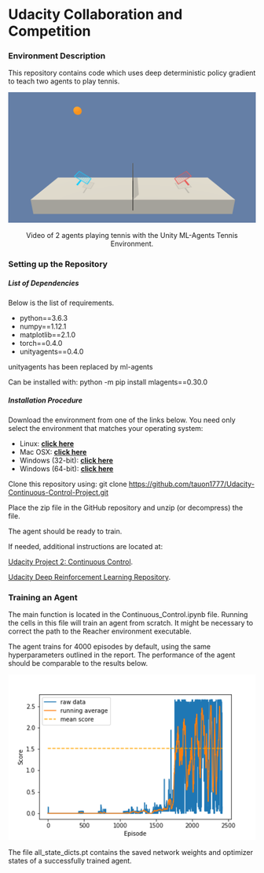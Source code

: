 

# Udacity Collaboration and Competition

### Environment Description

This repository contains code which uses deep deterministic policy gradient to teach two agents to play tennis.




<p align="center">
  <img src="./assets/tennis.png" width="600"/>
</p>

<p align="center">
Video of 2 agents playing tennis with the Unity ML-Agents Tennis Environment.
</p>



### Setting up the Repository

##### List of Dependencies

Below is the list of requirements.
<ul>
<li> python==3.6.3 </li>
<li> numpy==1.12.1 </li>
<li> matplotlib==2.1.0 </li>
<li> torch==0.4.0 </li>
<li> unityagents==0.4.0 </li>
</ul>

unityagents has been replaced by ml-agents

Can be installed with:
python -m pip install mlagents==0.30.0

##### Installation Procedure
Download the environment from one of the links below. You need only select the environment that matches your operating system:

- Linux: **[click here](https://s3-us-west-1.amazonaws.com/udacity-drlnd/P2/Reacher/Reacher_Linux.zip)**
- Mac OSX: **[click here](https://s3-us-west-1.amazonaws.com/udacity-drlnd/P2/Reacher/Reacher.app.zip)**
- Windows (32-bit): **[click here](https://s3-us-west-1.amazonaws.com/udacity-drlnd/P2/Reacher/Reacher_Windows_x86.zip)**
- Windows (64-bit): **[click here](https://s3-us-west-1.amazonaws.com/udacity-drlnd/P2/Reacher/Reacher_Windows_x86_64.zip)**

Clone this repository using: git clone https://github.com/tauon1777/Udacity-Continuous-Control-Project.git

Place the zip file in the GitHub repository and unzip (or decompress) the file.

The agent should be ready to train.

If needed, additional instructions are located at:

[Udacity Project 2: Continuous Control](https://github.com/udacity/deep-reinforcement-learning/tree/master/p2_continuous-control).

[Udacity Deep Reinforcement Learning Repository](https://github.com/udacity/deep-reinforcement-learning#dependencies).

### Training an Agent

The main function is located in the Continuous_Control.ipynb file. Running the cells in this file will train an agent from scratch. It might be necessary to correct the path to the Reacher environment executable.

The agent trains for 4000 episodes by default, using the same hyperparameters outlined in the report. The performance of the agent should be comparable to the results below.

<p align="center">
  <img src="./assets/DDPG_scores.png" width="600"/>
</p>

The file all_state_dicts.pt contains the saved network weights and optimizer states of a successfully trained agent.
